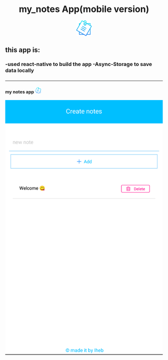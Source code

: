 <div align='center'>
  <h1> my_notes App(mobile version) </h1>
  <img src='images/app-img1.png' width='50' />
</div>
  
<h2>
  this app is:
</h2>
<h3> 
  -used react-native to build the app
  -Async-Storage to save data locally
<h3/>
  
<hr/>

<h4>my notes app <img src='images/app-img1.png' width='20' /></h4>

<img src='images/app-img2.png' width='900' />
  
  

